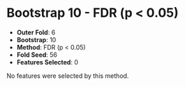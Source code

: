 # Bootstrap 10 - FDR (p < 0.05)

- **Outer Fold**: 6
- **Bootstrap**: 10
- **Method**: FDR (p < 0.05)
- **Fold Seed**: 56
- **Features Selected**: 0

No features were selected by this method.

